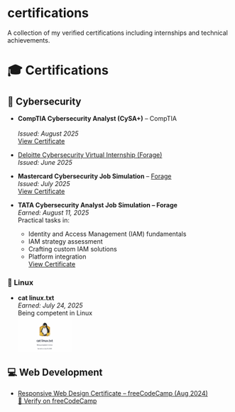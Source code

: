 # certifications
A collection of my verified certifications including internships and technical achievements.
# 🎓 Certifications

## 🔐 Cybersecurity

- **CompTIA Cybersecurity Analyst (CySA+)** – CompTIA  
  <br>*Issued: August 2025*  
  [View Certificate](CompTIA_CySA+_Certificate.pdf)

- [Deloitte Cybersecurity Virtual Internship (Forage)](./Deloitte_Cybersecurity_Internship_Certificate.pdf)
  <br>_Issued: June 2025_

- **Mastercard Cybersecurity Job Simulation** – [Forage](https://www.theforage.com)  
  *Issued: July 2025*  
  [View Certificate](./Mastercard_Cybersecurity_Internship_Certificate.pdf)

- **TATA Cybersecurity Analyst Job Simulation – Forage**  
  *Earned: August 11, 2025*  
  Practical tasks in:
  - Identity and Access Management (IAM) fundamentals
  - IAM strategy assessment
  - Crafting custom IAM solutions
  - Platform integration  
  [View Certificate](tata-cybersecurity-certificate.pdf)

### 🐧 Linux
- **cat linux.txt**  
  *Earned: July 24, 2025*  
  Being competent in Linux  
  <img src="linux-competency-badge.png" alt="Linux Competency Badge" width="120"/>

  
## 💻 Web Development

- [Responsive Web Design Certificate – freeCodeCamp (Aug 2024)](./Responsive_Web_Design_Certificate.pdf)  
  [🔗 Verify on freeCodeCamp](https://www.freecodecamp.org/certification/fcc6116bee8-0784-437c-a2ce-18c40beeb344/responsive-web-design)


